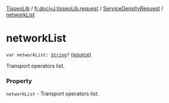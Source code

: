 [TisseoLib](../../index.md) / [fr.docjyJ.tisseoLib.request](../index.md) / [ServiceDensityRequest](index.md) / [networkList](./network-list.md)

# networkList

`var networkList: `[`String`](https://kotlinlang.org/api/latest/jvm/stdlib/kotlin/-string/index.html)`?` [(source)](https://github.com/docjyJ/TisseoLib/tree/master/src/main/kotlin/fr/docjyJ/tisseoLib/request/ServiceDensityRequest.kt#L30)

Transport operators list.

### Property

`networkList` - Transport operators list.